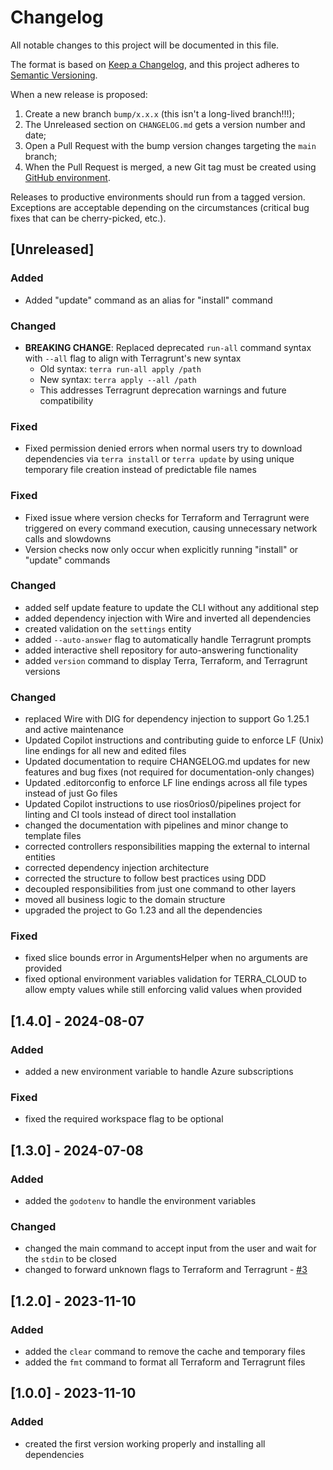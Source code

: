 # Changelog

All notable changes to this project will be documented in this file.

The format is based on [Keep a Changelog](https://keepachangelog.com/en/1.0.0/), and this project adheres to [Semantic Versioning](https://semver.org/spec/v2.0.0.html).

When a new release is proposed:

1. Create a new branch `bump/x.x.x` (this isn't a long-lived branch!!!);
2. The Unreleased section on `CHANGELOG.md` gets a version number and date;
3. Open a Pull Request with the bump version changes targeting the `main` branch;
4. When the Pull Request is merged, a new Git tag must be created using [GitHub environment](https://github.com/rios0rios0/terra/tags).

Releases to productive environments should run from a tagged version.
Exceptions are acceptable depending on the circumstances (critical bug fixes that can be cherry-picked, etc.).

## [Unreleased]

### Added

- Added "update" command as an alias for "install" command

### Changed

- **BREAKING CHANGE**: Replaced deprecated `run-all` command syntax with `--all` flag to align with Terragrunt's new syntax
  - Old syntax: `terra run-all apply /path` 
  - New syntax: `terra apply --all /path`
  - This addresses Terragrunt deprecation warnings and future compatibility

### Fixed

- Fixed permission denied errors when normal users try to download dependencies via `terra install` or `terra update` by using unique temporary file creation instead of predictable file names
### Fixed

- Fixed issue where version checks for Terraform and Terragrunt were triggered on every command execution, causing unnecessary network calls and slowdowns
- Version checks now only occur when explicitly running "install" or "update" commands

### Changed

- added self update feature to update the CLI without any additional step
- added dependency injection with Wire and inverted all dependencies
- created validation on the `settings` entity
- added `--auto-answer` flag to automatically handle Terragrunt prompts
- added interactive shell repository for auto-answering functionality
- added `version` command to display Terra, Terraform, and Terragrunt versions

### Changed

- replaced Wire with DIG for dependency injection to support Go 1.25.1 and active maintenance
- Updated Copilot instructions and contributing guide to enforce LF (Unix) line endings for all new and edited files
- Updated documentation to require CHANGELOG.md updates for new features and bug fixes (not required for documentation-only changes)
- Updated .editorconfig to enforce LF line endings across all file types instead of just Go files
- Updated Copilot instructions to use rios0rios0/pipelines project for linting and CI tools instead of direct tool installation
- changed the documentation with pipelines and minor change to template files
- corrected controllers responsibilities mapping the external to internal entities
- corrected dependency injection architecture
- corrected the structure to follow best practices using DDD
- decoupled responsibilities from just one command to other layers
- moved all business logic to the domain structure
- upgraded the project to Go 1.23 and all the dependencies

### Fixed

- fixed slice bounds error in ArgumentsHelper when no arguments are provided
- fixed optional environment variables validation for TERRA_CLOUD to allow empty values while still enforcing valid values when provided

## [1.4.0] - 2024-08-07

### Added

- added a new environment variable to handle Azure subscriptions

### Fixed

- fixed the required workspace flag to be optional

## [1.3.0] - 2024-07-08

### Added

- added the `godotenv` to handle the environment variables

### Changed

- changed the main command to accept input from the user and wait for the `stdin` to be closed
- changed to forward unknown flags to Terraform and Terragrunt - [#3](https://github.com/rios0rios0/terra/issues/3)

## [1.2.0] - 2023-11-10

### Added

- added the `clear` command to remove the cache and temporary files
- added the `fmt` command to format all Terraform and Terragrunt files

## [1.0.0] - 2023-11-10

### Added

- created the first version working properly and installing all dependencies
